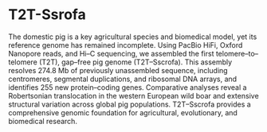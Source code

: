# T2T-Ssrofa
The domestic pig is a key agricultural species and biomedical model, yet its reference genome has remained incomplete. Using PacBio HiFi, Oxford Nanopore reads, and Hi–C sequencing, we assembled the first telomere–to–telomere (T2T), gap–free pig genome (T2T–Sscrofa). This assembly resolves 274.8 Mb of previously unassembled sequence, including centromeres, segmental duplications, and ribosomal DNA arrays, and identifies 255 new protein–coding genes. Comparative analyses reveal a Robertsonian translocation in the western European wild boar and extensive structural variation across global pig populations. T2T–Sscrofa provides a comprehensive genomic foundation for agricultural, evolutionary, and biomedical research.
